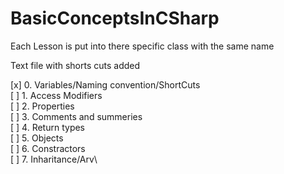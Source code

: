 # BasicConceptsInCSharp

Each Lesson is put into there specific class with the same name

Text file with shorts cuts added

[x] 0. Variables/Naming convention/ShortCuts\
[ ] 1. Access Modifiers\
[ ] 2. Properties\
[ ] 3. Comments and summeries\
[ ] 4. Return types\
[ ] 5. Objects\
[ ] 6. Constractors\
[ ] 7. Inharitance/Arv\
